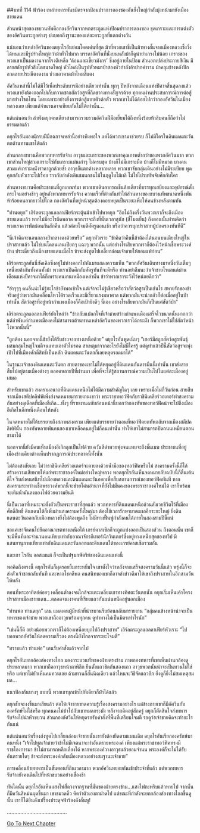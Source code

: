 ##บทที่ 114 ฟ้าร้อง
เหล่าทหารพันธมิตรจากป้อมปราการลองซองอันยิ่งใหญ่กำลังมุ่งหน้ามายังเมืองชายแดน


ส่วนหน้าสุดของขบวนทัพคือกองอัศวินจากหกตระกูลแห่งป้อมปราการลองซอง ชุดเกราะและการแต่งตัวของอัศวินตระกูลต่างๆ บ่งบอกถึงฐานะของแต่ละตระกูลที่แตกต่างกัน


แน่นอนว่าเหล่าอัศวินของดยุกไรอันย่อมโดดเด่นที่สุด ม้าที่พวกเขาขี่เป็นม้าหางสั้นจากเมืองหลวงซึ่งวิ่งได้ทนและมีรูปร่างใหญ่กว่าม้าทั่วไปมาก บรรดาอัศวินที่นั่งบนหลังม้าก็ดูน่ายำเกรงไม่น้อย เกราะของพวกเขาเป็นผลงานจากโรงตีเหล็ก ‘ค้อนและเขี้ยวมังกร’ ซึ่งอยู่ภายในป้อม ส่วนอกเปล่งประกายสีเงิน มีลายสลักรูปหัวสิงโตขนาดใหญ่ หัวไหล่เป็นรูปหัวหมาป่าสองหัวกำลังอ้าปากคำราม ผ้าคลุมข้างหลังปักลวดลายประณีตงดงาม ช่วงเอวคาดผ้าไหมสีแดง


อัศวินเหล่านี้ไม่ได้มีไว้เพื่อประดับบารมีอย่างเดียวเท่านั้น ทุกๆ ปีหลังจากเดือนแห่งปีศาจสิ้นสุดลงแล้ว พวกเขายังต้องออกไปเก็บกวาดซากสัตว์อสูรที่กีดขวางทางสัญจรด้วย ทุกคนผ่านประสบการณ์การต่อสู้มาอย่างโชกโชน โดยเฉพาะอย่างยิ่งการต่อสู้แบบตัวต่อตัว พวกเขาไม่ได้ด้อยไปกว่ากองอัศวินในเมืองหลวงเลย เพียงแต่จำนวนอาจเทียบกันไม่ได้เท่านั้น...


แต่แน่นอนว่า ลำพังดยุกคนเดียวสามารถรวบรวมอัศวินฝีมือเยี่ยมได้ถึงหนึ่งร้อยห้าสิบคนก็ถือว่าไม่ธรรมดาแล้ว


ดยุกไรอันมองนักรบฝีมือฉกาจเหล่านี้อย่างพึงพอใจ แค่ได้พวกเขามาช่วยรบ ก็ไม่มีใครในดินแดนตะวันตกต้านทานเขาได้แล้ว


ส่วนกลางขบวนคือพวกทหารรับจ้าง อาวุธและเกราะของพวกเขาคุณภาพต่ำกว่าของพวกอัศวินมาก พวกเขาส่วนใหญ่สวมเกราะโซ่กับเกราะแผ่นเก่าๆ ไม่ครบชุด บ้างก็ไม่มีเกราะมือ บ้างก็ไม่มีหมวก บางคนสวมแค่เกราะหนังราคาถูกด้วยซ้ำ อาวุธก็แตกต่างหลากหลาย พวกเขาจับกลุ่มเดินอย่างไม่มีระเบียบ พูดคุยสลับหัวเราะไปเรื่อย ราวกับกำลังเดินชมนกชมไม้ในฤดูใบไม้ผลิ ไม่ใช่ไปรบทัพจับศึกกับใคร


ส่วนหางขบวนคือประชาชนที่ถูกเกณฑ์มา พวกเขาเดินลากรถเข็นล้อเดียวที่บรรทุกเสบียงและอุปกรณ์ตั้งกระโจมอย่างช้าๆ อยู่หลังพวกทหารรับจ้าง ความเร็วที่ต่างกันทำให้ส่วนหางของขบวนทัพขนาดหนึ่งพันห้าร้อยคนลากยาวไปไกล กองอัศวินที่อยู่หน้าสุดต้องคอยหยุดเป็นระยะเพื่อให้คนข้างหลังตามทัน


“ท่านดยุก” เอิร์ลตระกูลแอลลาเฟียร์กระตุ้นม้าเข้าไปหาดยุก “อีกไม่ถึงครึ่งวันพวกเราก็จะถึงเมืองชายแดนแล้ว หากไม่มีอะไรผิดพลาด พวกเราจะถึงที่นั่นเวลาสุนัข (สี่โมงเย็น) ถึงตอนนั้นท่านคิดว่าพวกเราควรพักผ่อนกันสักคืน แล้วค่อยโจมตีศัตรูตอนเช้า หรือว่าควรบุกปราสาทผู้ปกครองทันทีดี”


“นี่เจ้าคิดจะนอนกลางป่ากลางดงด้วยหรือ” ดยุกหัวเราะ “ข้าคิดว่าคืนนี้ข้าต้องได้นอนบนเตียงใหญ่ในปราสาทแล้ว ไม่ใช่บนโคลนเลนเปียกๆ แฉะๆ พวกนั้น แต่อย่างไรเสียพวกเราก็ต้องไว้หน้าเชื้อพระวงศ์บ้าง ประเดี๋ยวถึงเมืองชายแดนเมื่อไร ข้าจะส่งทูตไปเกลี้ยกล่อมเจ้าชายให้ยอมแพ้ก่อน”


เอิร์ลตระกูลฮันนี่ซัคเคิลซึ่งอยู่ไม่ห่างออกไปหันมาแสดงความเห็น “พวกอัศวินเดินทางมาหนึ่งวันเต็มๆ เหนื่อยล้ากันทั้งคนทั้งม้า พวกเราเปิดศึกกับศัตรูทันทีจะดีหรือ ท่านอย่าลืมนะว่าเจ้าชายโรแลนด์ผ่านเดือนแห่งปีศาจมาได้ก็เพราะคนงานเหมืองเหล่านั้น ข้าว่าพวกเราระวังไว้หน่อยดีกว่า”

“ฮ่าๆๆๆ คนอื่นน่ะไม่รู้อะไรข้ายังพอเข้าใจ แต่เจ้าจะไม่รู้เชียวหรือว่าสัตว์อสูรเป็นเช่นไร สหายรักของข้า จริงอยู่ว่าพวกมันเคลื่อนไหวได้รวดเร็วและมีเรี่ยวแรงมหาศาล แต่พวกมันจะน่ากลัวก็ต่อเมื่ออยู่ในป่าเท่านั้น สัตว์อสูรที่อยู่หน้ากำแพงเมืองก็คือเป้ายิงดีๆ นี่เอง อย่างไรเสียพวกมันก็เป็นแค่สัตว์ป่า”


เอิร์ลตระกูลแอลลาเฟียร์ยักไหล่ว่า “ข้ากลับแปลกใจที่เจ้าชายสร้างกำแพงเมืองเสร็จไวขนาดนั้นมากกว่า แต่ลำพังแค่กำแพงเมืองคงไม่สามารถต้านทานเหล่าอัศวินของพวกเราได้กระมัง ก็พวกเขาไม่ใช่สัตว์หน้าโง่พวกนั้นนี่”


“ถูกต้อง นอกจากนี้ข้ายังได้รับข่าวจากทางเหนือด้วย” ดยุกไรอันพูดเนิบๆ “เฮอร์มีสถูกสัตว์อสูรพันธุ์ผสมกลุ่มใหญ่โจมตีจนแทบเอาตัวไม่รอด สาเหตุมาจากอะไรยังไม่มีใครรู้ แต่ดูท่าแล้วปีนี้สัตว์อสูรจะพุ่งเป้าไปที่เมืองศักดิ์สิทธิ์เป็นหลัก ดินแดนตะวันตกก็เลยหลุดรอดมาได้”


ในฐานะเจ้าของดินแดนตะวันตก สายตาของเขาไม่ได้หยุดอยู่ที่ดินแดนกันดารผืนนี้เท่านั้น เขาส่งสายสืบไปอยู่ตามเมืองต่างๆ ตลอดหลายปีที่ผ่านมา เพื่อที่จะได้รู้สถานการณ์ความเป็นไปในแต่ละเมืองอยู่เสมอ


สำหรับเขาแล้ว สงครามอนาถที่ดินแดนเหนือไม่ได้มีความสำคัญใดๆ เลย เพราะเมื่อไม่กี่วันก่อน สายสืบจากเมืองสตีปคลิฟฟ์เพิ่งส่งจดหมายมารายงานเขาว่า พระราชาทอว์ฟิคกับราชินีเคลียร์วอเตอร์ทำสงครามกันอย่างดุเดือดที่เมืองอีเกิล...ทั้งๆ ที่รายงานฉบับก่อนหน้านี้บอกว่ากองทัพของทอว์ฟิคน่าจะไปถึงเมืองอีเกิลในอีกหนึ่งเดือนให้หลัง


ในจดหมายไม่ได้บรรยายถึงสภาพสงคราม เพียงแต่บรรยายว่าตอนที่ทอว์ฟิคยกทัพกลับจากเมืองสตีปคลิฟฟ์นั้น กองทัพหลายพันคนของเขาเหลือคนอยู่ไม่กี่คนเท่านั้น ทำให้เขาไม่สามารถปิดถนนเหมือนตอนขามาได้


นอกจากนี้ยังมีคนเห็นเมืองอีเกิลลุกเป็นไฟด้วย ควันสีดำพวยพุ่งจนแทบจะถึงชั้นเมฆ ประชาชนที่อยู่เมืองข้างเคียงต่างเห็นปรากฏการณ์ประหลาดนี้ทั้งนั้น


ไม่ต้องสงสัยเลย ไม่ว่าราชินีเคลียร์วอเตอร์จะตายลงด้วยน้ำมือของทอว์ฟิคหรือไม่ สงครามครั้งนี้ก็ได้สร้างความเสียหายให้แก่พระราชาองค์ใหม่อย่างใหญ่หลวง พอดยุกไรอันเห็นจดหมายลับฉบับนี้ก็ตื่นเต้นดีใจ รีบส่งคนสนิทไปเมืองหลวงและดินแดนตะวันออกเพื่อสืบสถานการณ์ของทอว์ฟิคทันที หากสงครามระหว่างเชื้อพระวงศ์พวกนี้จะช่วยโค่นอำนาจที่ยังไม่มั่นคงของพระราชาองค์ใหม่ได้ เขาก็พร้อมจะเติมน้ำมันลงกองไฟด้วยความยินดี


นี่เป็นเวลาที่เหมาะจะตั้งตัวเป็นพระราชาที่สุดแล้ว พวกทหารที่ดินแดนเหนือล้วนสังเวยชีวิตไว้ที่เมืองศักดิ์สิทธิ์ ดินแดนใต้ก็เพิ่งผ่านสงครามครั้งใหญ่มา ต้องใช้เวลารักษาบาดแผลอีกระยะใหญ่ ยิ่งดินแดนตะวันออกกับเมืองหลวงยิ่งไม่ต้องพูดถึง ไม่มีทางฟื้นฟูกำลังคนได้ภายในสองสามปีนี้แน่


ขอแค่เขาจัดคนไปยึดอาณาเขตทางเหนือได้ เกรย์คาสเซิลก็จะถูกแบ่งออกเป็นสองส่วน ถึงตอนนั้น เขาก็จะมีพื้นที่และจำนวนคนเทียบเท่ากับอาณาจักรอีเทอร์นัลวินเตอร์ซึ่งอยู่ทางเหนือสุดของทวีป มีแสนยานุภาพเทียบเท่ากับดินแดนตะวันออกและดินแดนใต้ของเกรย์คาสเซิลรวมกัน


และเขา ไรอัน ออสเมนต์ ก็จะเป็นปฐมกษัตริย์ของดินแดนแห่งนี้


พอคิดถึงตรงนี้ ดยุกไรอันก็ผุดรอยยิ้มกระหยิ่มใจ เขาตั้งใจว่าหลังจากเสร็จสงครามวันนี้แล้ว พรุ่งนี้ก็จะส่งตัวเจ้าชายกลับทันที และหากโชคดีพอ คนสนิทของเขาก็อาจส่งข่าวดีมาให้เขาถึงปราสาทในอีกสามวันให้หลัง


ตอนที่พระอาทิตย์ค่อยๆ เคลื่อนต่ำลงจนใกล้จะแตะเหลี่ยมเขาทางทิศตะวันตกนั้น ดยุกเริ่มเห็นเค้าโครงปราสาทเมืองชายแดน...ตลอดจนเงาคนที่เรียงแถวกันแน่นขนัดอยู่นอกเมือง


“ท่านพ่อ ท่านดยุก” เลน แมดเดนผู้มีหน้าที่นำขบวนรีบย้อนกลับมารายงาน “กลุ่มคนข้างหน้าน่าจะเป็นทหารของเจ้าชาย พวกเขาถืออาวุธพร้อมทุกคน ดูท่าทางไม่เป็นมิตรเท่าไรนัก”


“เช่นนี้ก็ดี อย่างน้อยพวกเราก็ไม่ต้องเหนื่อยบุกไปถึงปราสาท” เอิร์ลตระกูลแอลลาเฟียร์หัวเราะ “ไปบอกพวกอัศวินให้ลดความเร็วลง ตรงนี้ยังไกลจากระยะโจมตี”


“ทราบแล้ว ท่านพ่อ” เลนรับคำสั่งแล้วจากไป


ดยุกไรอันยกกล้องส่องทางไกล มองกระบวนทัพของฝ่ายตรงข้าม ภาพกองทหารที่เขาเห็นผ่านกล้องดูประหลาดมาก พวกเขาถืออาวุธหน้าตาพิลึก ยืนตั้งแถวชิดกันสองแถว อาวุธพวกนั้นน่าจะเป็นทวนไม่ใช่หรือ แต่เขาไม่ยักเห็นคมทวนเลย ด้ามทวนก็สั้นนิดเดียว แล้วไหนจะวิธีจัดแถวอีก ยิ่งดูก็ยิ่งไม่สมเหตุสมผล...


แนวป้องกันบางๆ แบบนี้ พวกเขาบุกเข้าไปทีเดียวก็ฝ่าได้แล้ว


ดยุกชักจะงงขึ้นมาเสียแล้ว ต่อให้เจ้าชายขาดความรู้เรื่องสงครามอย่างไร แต่ข้างกายเขาก็มีอัศวินกับองครักษ์ไม่ใช่หรือ ทุกคนคงไม่บ้าไปกับเขาหมดกระมัง หลังจากคิดอยู่สักครู่ ดยุกก็ตัดสินใจส่งทหารรับจ้างไปนำหัวขบวน ส่วนกองอัศวินให้หยุดรอรับคำสั่งที่พื้นที่เตรียมโจมตี รอดูว่าเจ้าชายคิดจะทำอะไรกันแน่


แต่แน่นอนว่าเรื่องส่งทูตไปเกลี้ยกล่อมเจ้าชายนั้นเขายังต้องยึดตามแผนเดิม ดยุกไรอันเรียกองครักษ์มาคนหนึ่ง “เจ้าไปทูลเจ้าชายว่าข้าไม่มีเจตนาจะทำอันตรายพระองค์ เพียงแต่พระราชาทอว์ฟิคทรงมีราชโองการมา ข้าไม่สามารถหลีกเลี่ยงได้ หากพระองค์วางอาวุธแล้วยอมจำนน พระองค์ก็จะไม่ได้รับอันตรายใดๆ ข้าจะส่งพระองค์กลับเมืองหลวงอย่างสมฐานะเจ้าชาย”


การเคลื่อนย้ายทหารเป็นขั้นตอนที่กินเวลามาก พวกอัศวินทยอยกันเข้าประจำที่แล้ว แต่พวกทหารรับจ้างยังคงเดินไปที่หน้าขบวนอย่างเชื่องช้า


ทันใดนั้น ดยุกไรอันเห็นแสงไฟสี่ดวงจากฐานที่มั่นของฝ่ายตรงข้าม...แสงไฟกะพริบแล้วหายไป จากนั้นก็มีควันสีหม่นผุดขึ้นมา เขาขมวดคิ้ว คิดว่าตัวเองตาฝาดไป แต่ขณะที่กำลังจะยกกล้องส่องทางไกลขึ้นดูนั้น เขาก็ได้ยินดังเปรี้ยงประดุจฟ้าร้องดังลั่นหู!


........................................




[Go To Next Chapter]( ./27.md)